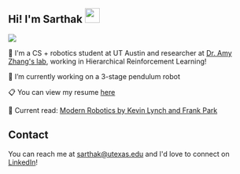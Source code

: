 ## Hi! I'm Sarthak <img src="https://raw.githubusercontent.com/MartinHeinz/MartinHeinz/master/wave.gif" width="30px">
![](https://komarev.com/ghpvc/?username=Sarthak-Dayal)

🤖 I'm a CS + robotics student at UT Austin and researcher at [Dr. Amy Zhang's lab](https://amyzhang.github.io/), working in Hierarchical Reinforcement Learning!

🌱 I’m currently working on a 3-stage pendulum robot

📋 You can view my resume [here](https://github.com/Sarthak-Dayal/Sarthak-Dayal/blob/main/dayal_sarthak_resume_master.pdf)

📕 Current read: [Modern Robotics by Kevin Lynch and Frank Park](https://hades.mech.northwestern.edu/index.php/Modern_Robotics)

## Contact

You can reach me at [sarthak@utexas.edu](mailto:sarthak@utexas.edu) and I'd love to connect on [LinkedIn](https://www.linkedin.com/in/sarthakdayal/)!
